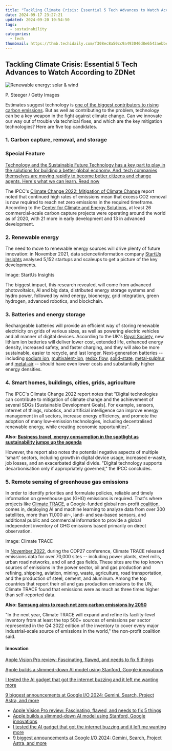 ```yaml
---
title: "Tackling Climate Crisis: Essential 5 Tech Advances to Watch According to ZDNet"
date: 2024-09-17 23:27:21
updated: 2024-09-20 10:54:50
tags:
  - sustainability
categories:
  - tech
thumbnail: https://thmb.techidaily.com/f308ec8a50cc9a493046d8e6543aebbcad8cb9f6d5b3eda7f842ca1c1e275bb8.png
---
```


## Tackling Climate Crisis: Essential 5 Tech Advances to Watch According to ZDNet

![Renewable energy: solar & wind](https://www.zdnet.com/a/img/resize/e7f2e3c9bd1fffac7e3e6ef69590b5af4de14b37/2023/02/03/a762bdf3-fcf9-4095-8d70-62625e2a6c3f/renewables-solar-wind.jpg?auto=webp&width=1280)

P. Steeger / Getty Images

Estimates suggest technology is [one of the biggest contributors to rising carbon emissions](https://www.statista.com/statistics/1255404/global-ict-products-relative-carbon-footprint-forecast-by-products/). But as well as contributing to the problem, technology can be a key weapon in the fight against climate change. Can we innovate our way out of trouble via technical fixes, and which are the key mitigation technologies? Here are five top candidates. 

### 1\. Carbon capture, removal, and storage 

### Special Feature

[Technology and the Sustainable Future Technology has a key part to play in the solutions for building a better global economy. And, tech companies themselves are moving rapidly to become better citizens and change agents. Here's what we can learn.  Read now](https://www.zdnet.com/topic/technology-and-the-sustainable-future/)

The IPCC's [Climate Change 2022: Mitigation of Climate Change](https://www.ipcc.ch/report/sixth-assessment-report-working-group-3/) report noted that continued high rates of emissions mean that excess CO2 removal is now required to reach net zero emissions in the required timeframe. According to the [Center for Climate and Energy Solutions](https://www.c2es.org/content/carbon-capture/), at least 26 commercial-scale carbon capture projects were operating around the world as of 2020, with 21 more in early development and 13 in advanced development.

### 2\. Renewable energy 

The need to move to renewable energy sources will drive plenty of future innovation: in November 2021, data science/information company [StartUs Insights](https://www.startus-insights.com/innovators-guide/top-10-renewable-energy-trends-2022/) analysed 5,152 startups and scaleups to get a picture of the key developments.

Image: StartUs Insights

The biggest impact, this research revealed, will come from advanced photovoltaics, AI and big data, distributed energy storage systems and hydro power, followed by wind energy, bioenergy, grid integration, green hydrogen, advanced robotics, and blockchain. 

### 3\. Batteries and energy storage 

Rechargeable batteries will provide an efficient way of storing renewable electricity on grids of various sizes, as well as powering electric vehicles and all manner of digital devices. According to the UK's [Royal Society](https://royalsociety.org/-/media/policy/projects/climate-change-science-solutions/climate-science-solutions-batteries.pdf), new lithium ion batteries will deliver lower cost, extended life, enhanced energy density, increased safety, and faster charging, and they will also be more sustainable, easier to recycle, and last longer. Next-generation batteries -- including [sodium ion](https://en.wikipedia.org/wiki/Sodium-ion%5Fbattery), [multivalent-ion](https://chemistry-europe.onlinelibrary.wiley.com/doi/10.1002/batt.202000330), [redox flow](https://en.wikipedia.org/wiki/Flow%5Fbattery), [solid-state](https://en.wikipedia.org/wiki/Solid-state%5Fbattery), [metal-sulphur](https://pubs.acs.org/doi/10.1021/acsenergylett.8b02212) and [metal-air](https://pubs.acs.org/doi/10.1021/acsenergylett.7b00119) \-- should have even lower costs and substantially higher energy densities. 

### 4\. Smart homes, buildings, cities, grids, agriculture 

The IPCC's Climate Change 2022 report notes that "Digital technologies can contribute to mitigation of climate change and the achievement of several SDGs \[Sustainable Development Goals\]. For example, sensors, internet of things, robotics, and artificial intelligence can improve energy management in all sectors, increase energy efficiency, and promote the adoption of many low-emission technologies, including decentralised renewable energy, while creating economic opportunities". 

**Also: [Business travel, energy consumption in the spotlight as sustainability jumps up the agenda](https://www.zdnet.com/article/sustainability-initiatives-wont-just-save-the-planet-theyll-save-your-company-too/)**

However, the report also notes the potential negative aspects of multiple 'smart' sectors, including growth in digital device usage, increased e-waste, job losses, and an exacerbated digital divide. "Digital technology supports decarbonisation only if appropriately governed," the IPCC concludes. 

### 5\. Remote sensing of greenhouse gas emissions 

In order to identify priorities and formulate policies, reliable and timely information on greenhouse gas (GHG) emissions is required. That's where projects like [Climate TRACE](https://climatetrace.org/), a Google-funded global non-profit [coalition](https://climatetrace.org/about), comes in, deploying AI and machine learning to analyze data from over 300 satellites, more than 11,000 air-, land- and sea-based sensors, and additional public and commercial information to provide a global independent inventory of GHG emissions based primarily on direct observation. 

Image: Climate TRACE

In [November 2022](https://climatetrace.org/news/more-than-70000-of-the-highest-emitting-greenhouse-gas), during the COP27 conference, Climate TRACE released emissions data for over 70,000 sites -- including power plants, steel mills, urban road networks, and oil and gas fields. These sites are the top known sources of emissions in the power sector, oil and gas production and refining, shipping, aviation, mining, waste, agriculture, road transportation, and the production of steel, cement, and aluminum. Among the top countries that report their oil and gas production emissions to the UN, Climate TRACE found that emissions were as much as three times higher than self-reported data.

**Also: [Samsung aims to reach net zero carbon emissions by 2050](https://www.zdnet.com/article/samsung-aims-to-reach-net-zero-carbon-emissions-by-2050/)**

"In the next year, Climate TRACE will expand and refine its facility-level inventory from at least the top 500+ sources of emissions per sector represented in the Q4 2022 edition of the inventory to cover every major industrial-scale source of emissions in the world," the non-profit coalition said.

#### Innovation

[Apple Vision Pro review: Fascinating, flawed, and needs to fix 5 things](https://www.zdnet.com/article/apple-vision-pro-review/ "Apple Vision Pro review: Fascinating, flawed, and needs to fix 5 things")

[Apple builds a slimmed-down AI model using Stanford, Google innovations](https://www.zdnet.com/article/apple-builds-a-slimmed-down-ai-model-using-stanford-google-innovations/ "Apple builds a slimmed-down AI model using Stanford, Google innovations")

[I tested the AI gadget that got the internet buzzing and it left me wanting more](https://www.zdnet.com/article/i-tested-the-ai-gadget-that-got-the-internet-buzzing-and-it-left-me-wanting-more/ "I tested the AI gadget that got the internet buzzing and it left me wanting more")

[9 biggest announcements at Google I/O 2024: Gemini, Search, Project Astra, and more](https://www.zdnet.com/article/is-openai-sweating-9-google-features-announced-for-gemini-search-android-and-more/ "9 biggest announcements at Google I/O 2024: Gemini, Search, Project Astra, and more")

* [Apple Vision Pro review: Fascinating, flawed, and needs to fix 5 things](https://www.zdnet.com/article/apple-vision-pro-review/ "Apple Vision Pro review: Fascinating, flawed, and needs to fix 5 things")
* [Apple builds a slimmed-down AI model using Stanford, Google innovations](https://www.zdnet.com/article/apple-builds-a-slimmed-down-ai-model-using-stanford-google-innovations/ "Apple builds a slimmed-down AI model using Stanford, Google innovations")
* [I tested the AI gadget that got the internet buzzing and it left me wanting more](https://www.zdnet.com/article/i-tested-the-ai-gadget-that-got-the-internet-buzzing-and-it-left-me-wanting-more/ "I tested the AI gadget that got the internet buzzing and it left me wanting more")
* [9 biggest announcements at Google I/O 2024: Gemini, Search, Project Astra, and more](https://www.zdnet.com/article/is-openai-sweating-9-google-features-announced-for-gemini-search-android-and-more/ "9 biggest announcements at Google I/O 2024: Gemini, Search, Project Astra, and more")

<ins class="adsbygoogle"
     style="display:block"
     data-ad-format="autorelaxed"
     data-ad-client="ca-pub-7571918770474297"
     data-ad-slot="1223367746"></ins>



<ins class="adsbygoogle"
     style="display:block"
     data-ad-client="ca-pub-7571918770474297"
     data-ad-slot="8358498916"
     data-ad-format="auto"
     data-full-width-responsive="true"></ins>
